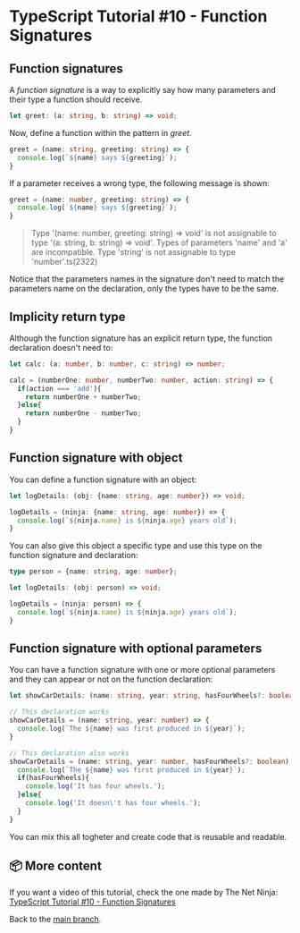 # TypeScript Tutorial #10 - Function Signatures

## Function signatures
A <i>function signature</i> is a way to explicitly say how many parameters and their type a function should receive.
```ts
let greet: (a: string, b: string) => void;
```
Now, define a function within the pattern in <i>greet</i>.
```ts
greet = (name: string, greeting: string) => {
  console.log(`${name} says ${greeting}`);
}
```
If a parameter receives a wrong type, the following message is shown:
```ts
greet = (name: number, greeting: string) => {
  console.log(`${name} says ${greeting}`);
}
```
>Type '(name: number, greeting: string) => void' is not assignable to type '(a: string, b: string) => void'.
>  Types of parameters 'name' and 'a' are incompatible.
>    Type 'string' is not assignable to type 'number'.ts(2322)

Notice that the parameters names in the signature don't need to match the parameters name on the declaration, only the types have to be the same.

## Implicity return type
Although the function signature has an explicit return type, the function declaration doesn't need to:
```ts
let calc: (a: number, b: number, c: string) => number;

calc = (numberOne: number, numberTwo: number, action: string) => {
  if(action === 'add'){
    return numberOne + numberTwo;
  }else{
    return numberOne - numberTwo;
  }
}
```

## Function signature with object
You can define a function signature with an object:
```ts
let logDetails: (obj: {name: string, age: number}) => void;

logDetails = (ninja: {name: string, age: number}) => {
  console.log(`${ninja.name} is ${ninja.age} years old`);
}
```
You can also give this object a specific type and use this type on the function signature and declaration:
```ts
type person = {name: string, age: number};

let logDetails: (obj: person) => void;

logDetails = (ninja: person) => {
  console.log(`${ninja.name} is ${ninja.age} years old`);
}
```

## Function signature with optional parameters
You can have a function signature with one or more optional parameters and they can appear or not on the function declaration:
```ts
let showCarDetails: (name: string, year: string, hasFourWheels?: boolean) => void;

// This declaration works
showCarDetails = (name: string, year: number) => {
  console.log(`The ${name} was first produced in ${year}`);
}

// This declaration also works
showCarDetails = (name: string, year: number, hasFourWheels?: boolean) => {
  console.log(`The ${name} was first produced in ${year}`);
  if(hasFourWheels){
    console.log('It has four wheels.');
  }else{
    console.log('It doesn\'t has four wheels.');
  }
}
```
You can mix this all togheter and create code that is reusable and readable.
## 📦 More content

If you want a video of this tutorial, check the one made by The Net Ninja: [TypeScript Tutorial #10 - Function Signatures](https://www.youtube.com/watch?v=TZNbzyY6hMU&list=PL4cUxeGkcC9gUgr39Q_yD6v-bSyMwKPUI&index=10)

Back to the [main branch](https://github.com/Henrique-Peixoto/typescript-the-net-ninja).
